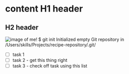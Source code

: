 # content H1 header
## H2 header
![image of me!](https://user-images.githubusercontent.com/53013528/175271881-797e6cbc-2895-4573-b93b-11851b2261c1.jpg)
$ git init
Initialized empty Git repository in /Users/skills/Projects/recipe-repository/.git/
- [ ] task 1
- [ ] task 2 - get this thing right
- [ ] task 3 - check off task using this list
